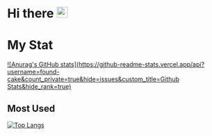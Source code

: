 <h1>
  Hi there
  <img src="https://em-content.zobj.net/source/microsoft-teams/363/waving-hand_1f44b.png" width=25 />
</h1>

# My Stat
[![Anurag's GitHub stats](https://github-readme-stats.vercel.app/api?username=found-cake&count_private=true&hide=issues&custom_title=Github Stats&hide_rank=true)](#)

## Most Used
[![Top Langs](https://github-readme-stats.vercel.app/api/top-langs/?username=found-cake&layout=compact&langs_count=6)](#)
